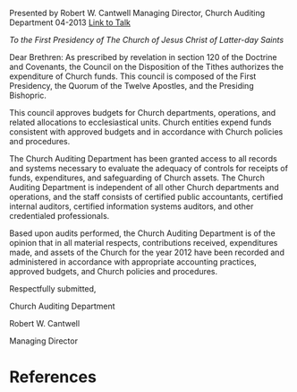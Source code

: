 Presented by Robert W. Cantwell
Managing Director, Church Auditing Department
04-2013
[Link to Talk](https://www.churchofjesuschrist.org/study/general-conference/2013/04/church-auditing-department-report-2012?lang=eng)

_To the First Presidency of The Church of Jesus Christ of Latter-day Saints_

Dear Brethren: As prescribed by revelation in section 120 of the Doctrine and Covenants, the Council on the Disposition of the Tithes authorizes the expenditure of Church funds. This council is composed of the First Presidency, the Quorum of the Twelve Apostles, and the Presiding Bishopric.

This council approves budgets for Church departments, operations, and related allocations to ecclesiastical units. Church entities expend funds consistent with approved budgets and in accordance with Church policies and procedures.

The Church Auditing Department has been granted access to all records and systems necessary to evaluate the adequacy of controls for receipts of funds, expenditures, and safeguarding of Church assets. The Church Auditing Department is independent of all other Church departments and operations, and the staff consists of certified public accountants, certified internal auditors, certified information systems auditors, and other credentialed professionals.

Based upon audits performed, the Church Auditing Department is of the opinion that in all material respects, contributions received, expenditures made, and assets of the Church for the year 2012 have been recorded and administered in accordance with appropriate accounting practices, approved budgets, and Church policies and procedures.

Respectfully submitted,

Church Auditing Department

Robert W. Cantwell

Managing Director

# References
